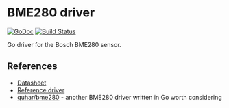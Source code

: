 # BME280 driver

[![GoDoc](https://godoc.org/github.com/maciej/bme280?status.svg)](https://godoc.org/github.com/maciej/bme280)
[![Build Status](https://travis-ci.org/maciej/bme280.svg?branch=master)](https://travis-ci.org/maciej/bme280)

Go driver for the Bosch BME280 sensor.

## References
* [Datasheet](http://datasheet.octopart.com/BME280-Bosch-Tools-datasheet-101965457.pdf)
* [Reference driver](https://github.com/BoschSensortec/BME280_driver)
* [quhar/bme280](https://github.com/quhar/bme280) - another BME280 driver written in Go worth considering
 


